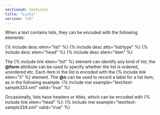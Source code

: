 ```yaml
---
sectionid: textLists
title: "Lists"
version: "v3"
---
```


When a text contains lists, they can be encoded with the following elements:

  
{% include desc elem="list" %} 
{% include desc atts="list/type" %} 
{% include desc elem="head" %} 
{% include desc elem="item" %} 
 

The {% include link elem="list" %} element can identify any kind of list; the **@form** attribute can be used to specify whether the list is ordered, unordered etc. Each item in the list is encoded with the {% include link elem="li" %} element. The **@n** can be used to record a label for a list item, as in the following example:
{% include mei example="text/text-sample333.xml" valid="true" %}
    
Occasionally, lists have headers or titles, which can be encoded with {% include link elem="head" %}:
{% include mei example="text/text-sample334.xml" valid="true" %}
    